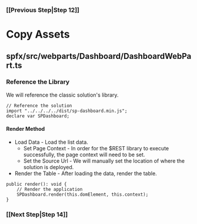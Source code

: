 ### [[Previous Step|Step 12]]

# Copy Assets

## spfx/src/webparts/Dashboard/DashboardWebPart.ts

### Reference the Library

We will reference the classic solution's library.

```
// Reference the solution
import "../../../../dist/sp-dashboard.min.js";
declare var SPDashboard;
```

#### Render Method

* Load Data - Load the list data.
  * Set Page Context - In order for the $REST library to execute successfully, the page context will need to be set.
  * Set the Source Url - We will manually set the location of where the solution is deployed.
* Render the Table - After loading the data, render the table.

```
public render(): void {
    // Render the application
    SPDashboard.render(this.domElement, this.context);
}
```

### [[Next Step|Step 14]]